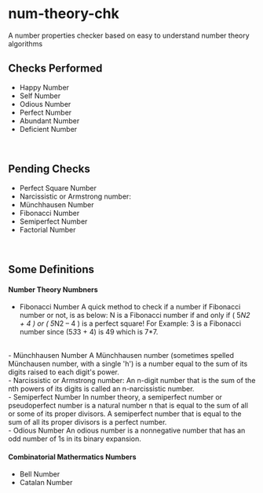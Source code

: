 # num-theory-chk
A number properties checker based on easy to understand number theory algorithms

## Checks Performed

- Happy Number
- Self Number
- Odious Number
- Perfect Number
- Abundant Number
- Deficient Number
<br>

## Pending Checks

- Perfect Square Number
- Narcissistic or Armstrong number:
- Münchhausen Number
- Fibonacci Number
- Semiperfect Number
- Factorial Number
<br>

## Some Definitions

#### Number Theory Numbners

- Fibonacci Number
    A quick method to check if a number if Fibonacci number or not, is as below: N is a Fibonacci number if and only if ( 5*N2 + 4 ) or ( 5*N2 – 4 ) is a perfect square! For Example: 3 is a Fibonacci number since (5*3*3 + 4) is 49 which is 7*7.
<br>
- Münchhausen Number
    A Münchhausen number (sometimes spelled Münchausen number, with a single 'h') is a number equal to the sum of its digits raised to each digit's power. 
<br>
- Narcissistic or Armstrong number:
    An n-digit number that is the sum of the  nth powers of its digits is called an n-narcissistic number.
<br>
- Semiperfect Number
    In number theory, a semiperfect number or pseudoperfect number is a natural number n that is equal to the sum of all or some of its proper divisors. A semiperfect number that is equal to the sum of all its proper divisors is a perfect number.
<br>
- Odious Number
    An odious number is a nonnegative number that has an odd number of 1s in its binary expansion.

#### Combinatorial Mathermatics Numbers
- Bell Number
- Catalan Number
